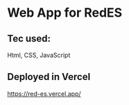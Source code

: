 # Web App for RedES

## Tec used:
Html, CSS, JavaScript

## Deployed in Vercel

https://red-es.vercel.app/
